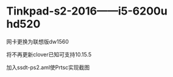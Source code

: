 # Tinkpad-s2-2016——i5-6200u hd520

网卡更换为联想版dw1560

将不再更新clover已知可支持10.15.5

加入ssdt-ps2.aml使Prtsc实现截图
